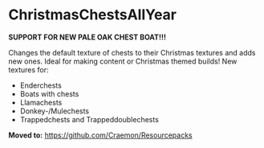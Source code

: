 # ChristmasChestsAllYear

**SUPPORT FOR NEW PALE OAK CHEST BOAT!!!**

Changes the default texture of chests to their Christmas textures and adds new ones.
Ideal for making content or Christmas themed builds!
New textures for:

- Enderchests
- Boats with chests
- Llamachests
- Donkey-/Mulechests
- Trappedchests and Trappeddoublechests

**Moved to:** https://github.com/Craemon/Resourcepacks
